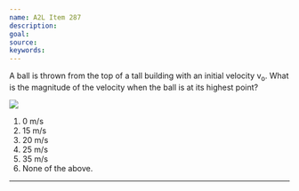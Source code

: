 ```yaml
---
name: A2L Item 287
description: 
goal: 
source: 
keywords: 
---
```


A ball is thrown from the top of a tall building with an initial
velocity v<sub>o</sub>.  What is the magnitude of the velocity when the
ball is at its highest point? <div class="img-right"><img
src="/files/Item287_fig1.gif" /></div>

1.  0 m/s
2. 15 m/s
3. 20 m/s
4. 25 m/s
5. 35 m/s
6. None of the above.


<hr/>


